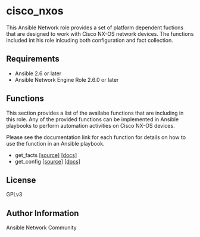# cisco_nxos

This Ansible Network role provides a set of platform dependent fuctions that
are designed to work with Cisco NX-OS network devices.  The functions included
int his role inlcuding both configuration and fact collection.

## Requirements

* Ansible 2.6 or later
* Ansible Network Engine Role 2.6.0 or later

## Functions

This section provides a list of the availabe functions that are including
in this role.  Any of the provided functions can be implemented in Ansible
playbooks to perform automation activities on Cisco NX-OS devices.

Please see the documentation link for each function for details on how to use
the function in an Ansible playbook.

* get_facts [[source]](https://github.com/ansible-network/cisco_nxos/blob/devel/tasks/get_facts.yaml) [[docs]](https://github.com/ansible-network/cisco_nxos/blob/devel/docs/get_facts.md)
* get_config [[source]](https://github.com/ansible-network/cisco_nxos/blob/devel/tasks/get_config.yaml) [[docs]](https://github.com/ansible-network/cisco_nxos/blob/devel/docs/get_config.md)

## License

GPLv3

## Author Information

Ansible Network Community
